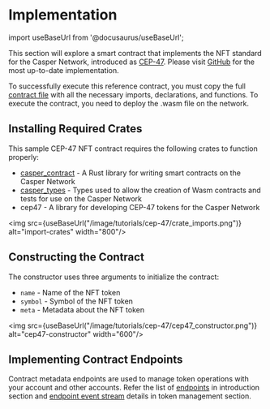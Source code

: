 # Implementation
import useBaseUrl from '@docusaurus/useBaseUrl';

This section will explore a smart contract that implements the NFT standard for the Casper Network, introduced as [CEP-47](/docs/dapp-dev-guide/tutorials/cep47/index). Please visit [GitHub](https://github.com/casper-ecosystem/casper-nft-cep47) for the most up-to-date implementation.

To successfully execute this reference contract, you must copy the full [contract file](https://github.com/casper-ecosystem/casper-nft-cep47/blob/master/cep47/bin/cep47_token.rs) with all the necessary imports, declarations, and functions. To execute the contract, you need to deploy the .wasm file on the network.

## Installing Required Crates
This sample CEP-47 NFT contract requires the following crates to function properly:
- [casper_contract](https://docs.rs/casper-contract/latest/casper_contract/) - A Rust library for writing smart contracts on the Casper Network
-  [casper_types](https://docs.rs/casper-types/latest/casper_types/) - Types used to allow the creation of Wasm contracts and tests for use on the Casper Network
-  cep47 - A library for developing CEP-47 tokens for the Casper Network

<img src={useBaseUrl("/image/tutorials/cep-47/crate_imports.png")} alt="import-crates" width="800"/>

## Constructing the Contract    
The constructor uses three arguments to initialize the contract:
- `name` - Name of the NFT token 
- `symbol` - Symbol of the NFT token 
- `meta` - Metadata about the NFT token

<img src={useBaseUrl("/image/tutorials/cep-47/cep47_constructor.png")} alt="cep47-constructor" width="600"/>

## Implementing Contract Endpoints
Contract metadata endpoints are used to manage token operations with your account and other accounts. Refer the list of [endpoints](/docs/dapp-dev-guide/tutorials/cep47/#cep-47-functions) in introduction section and [endpoint event stream](/docs/dapp-dev-guide/tutorials/cep47/events) details in token management section.


